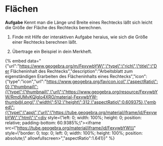 # Flächen

**Aufgabe** Kennt man die Länge und Breite eines Rechtecks läßt sich leicht die Größe der Fläche des Rechtecks berechnen. 

1. Finde mit Hilfe der interaktiven Aufgabe heraius, wie sich die Größe einer Rechtecks berechnen läßt.

2. Übertrage ein Beispiel in dein Merkheft.

{% embed data="{\"url\":\"https://www.geogebra.org/m/FexywbYW\",\"type\":\"rich\",\"title\":\"Der Flächeninhalt des Rechtecks\",\"description\":\"Arbeitsblatt zum eigenständigen Erarbeiten des Flächeninhalts eines Rechtecks\",\"icon\":{\"type\":\"icon\",\"url\":\"https://www.geogebra.org/favicon.ico\",\"aspectRatio\":0},\"thumbnail\":{\"type\":\"thumbnail\",\"url\":\"https://www.geogebra.org/resource/FexywbYW/RmdUMvKQlgIo4XRO/material-FexywbYW-thumb@l.png\",\"width\":512,\"height\":312,\"aspectRatio\":0.609375},\"embed\":{\"type\":\"app\",\"url\":\"https://tube.geogebra.org/material/iframe/id/FexywbYW\",\"html\":\"<div style=\\\"left: 0; width: 100%; height: 0; position: relative; padding-bottom: 60.9385%;\\\"><iframe src=\\\"https://tube.geogebra.org/material/iframe/id/FexywbYW\\\" style=\\\"border: 0; top: 0; left: 0; width: 100%; height: 100%; position: absolute;\\\" allowfullscreen></iframe></div>\",\"aspectRatio\":1.641}}" %}

